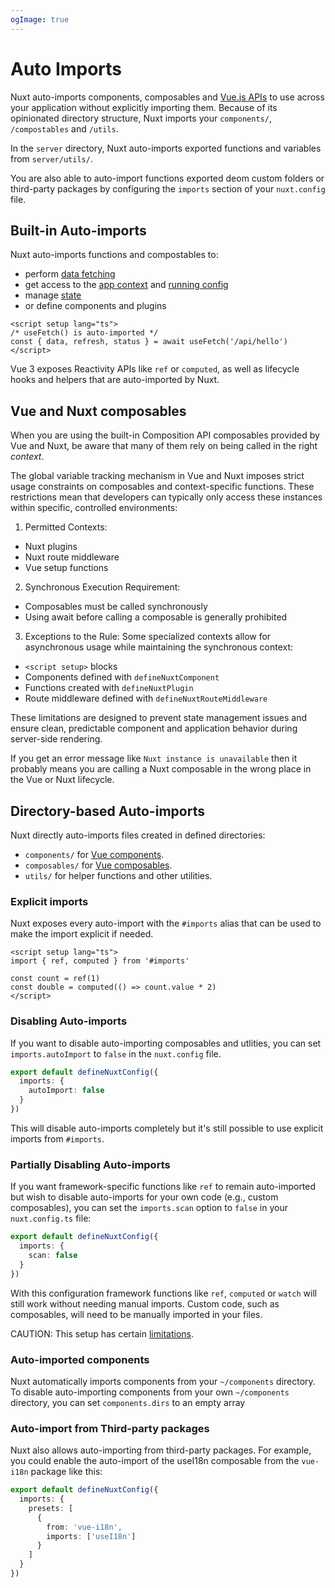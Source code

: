 ```yaml
---
ogImage: true
---
```


# Auto Imports

Nuxt auto-imports components, composables and [Vue.js APIs](https://vuejs.org/api/) to use across your application without explicitly importing them.
Because of its opinionated directory structure, Nuxt imports your `components/`, `/compostables` and `/utils`.

In the `server` directory, Nuxt auto-imports exported functions and variables from `server/utils/`.

You are also able to auto-import functions exported deom custom folders or third-party packages by configuring the `imports` section of your `nuxt.config` file.

## Built-in Auto-imports

Nuxt auto-imports functions and compostables to:
* perform [data fetching](https://nuxt.com/docs/getting-started/data-fetching)
* get access to the [app context](https://nuxt.com/docs/api/composables/use-nuxt-app) and [running config](https://nuxt.com/docs/guide/going-further/runtime-config)
* manage [state](https://nuxt.com/docs/getting-started/state-management)
* or define components and plugins

```vue
<script setup lang="ts">
/* useFetch() is auto-imported */
const { data, refresh, status } = await useFetch('/api/hello')
</script>
```
Vue 3 exposes Reactivity APIs like `ref` or `computed`, as well as lifecycle hooks and helpers that are auto-imported by Nuxt.

## Vue and Nuxt composables

When you are using the built-in Composition API composables provided by Vue and Nuxt, be aware that many of them rely on being called in the right <em>context</em>.

The global variable tracking mechanism in Vue and Nuxt imposes strict usage constraints on composables and context-specific functions. These restrictions mean that developers can typically only access these instances within specific, controlled environments:

1. Permitted Contexts:
* Nuxt plugins
* Nuxt route middleware
* Vue setup functions
2. Synchronous Execution Requirement:
* Composables must be called synchronously
* Using await before calling a composable is generally prohibited
3. Exceptions to the Rule:
Some specialized contexts allow for asynchronous usage while maintaining the synchronous context:
* `<script setup>` blocks
* Components defined with `defineNuxtComponent`
* Functions created with `defineNuxtPlugin`
* Route middleware defined with `defineNuxtRouteMiddleware`

These limitations are designed to prevent state management issues and ensure clean, predictable component and application behavior during server-side rendering.

If you get an error message like `Nuxt instance is unavailable` then it probably means you are calling a Nuxt composable in the wrong place in the Vue or Nuxt lifecycle.

## Directory-based Auto-imports

Nuxt directly auto-imports files created in defined directories:
* `components/` for [Vue components](https://nuxt.com/docs/guide/directory-structure/components).
* `composables/` for [Vue composables](https://nuxt.com/docs/guide/directory-structure/composables).
* `utils/` for helper functions and other utilities.

### Explicit imports

Nuxt exposes every auto-import with the `#imports` alias that can be used to make the import explicit if needed.

```vue
<script setup lang="ts">
import { ref, computed } from '#imports'

const count = ref(1)
const double = computed(() => count.value * 2)
</script>
```

### Disabling Auto-imports

If you want to disable auto-importing composables and utlities, you can set `imports.autoImport` to `false` in the `nuxt.config` file.

```ts filename="nuxt.config.ts"
export default defineNuxtConfig({
  imports: {
    autoImport: false
  }
})
```

This will disable auto-imports completely but it's still possible to use explicit imports from `#imports`.

### Partially Disabling Auto-imports

If you want framework-specific functions like `ref` to remain auto-imported but wish to disable auto-imports for your own code (e.g., custom composables), you can set the `imports.scan` option to `false` in your `nuxt.config.ts` file:
```ts filename="nuxt.config.ts"
export default defineNuxtConfig({
  imports: {
    scan: false
  }
})
```

With this configuration framework functions like `ref`, `computed` or `watch` will still work without needing manual imports. Custom code, such as composables, will need to be manually imported in your files.

CAUTION: This setup has certain [limitations](https://nuxt.com/docs/guide/concepts/auto-imports#partially-disabling-auto-imports).

### Auto-imported components

Nuxt automatically imports components from your `~/components` directory. To disable auto-importing components from your own `~/components` directory, you can set `components.dirs` to an empty array

### Auto-import from Third-party packages

Nuxt also allows auto-importing from third-party packages.
For example, you could enable the auto-import of the useI18n composable from the `vue-i18n` package like this:

```ts filename="nuxt.config.ts"
export default defineNuxtConfig({
  imports: {
    presets: [
      {
        from: 'vue-i18n',
        imports: ['useI18n']
      }
    ]
  }
})
```
